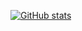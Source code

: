 [![GitHub stats](https://github-readme-stats.vercel.app/api?username=twinki14)](https://github.com/anuraghazra/github-readme-stats)
